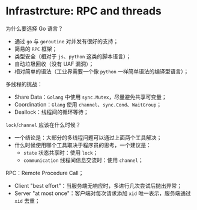 # Infrastrcture: RPC and threads

为什么要选择 Go 语言？

- 通过 `go` 与 `goroutine` 对并发有很好的支持；
- 简易的 `RPC` 框架；
- 类型安全（相对于 `js`、`python` 这类的脚本语言）；
- 自动垃圾回收（没有 UAF 漏洞）；
- 相对简单的语法（工业界需要一个像 `python` 一样简单语法的编译型语言）；

多线程的挑战：

- Share Data：`Golang` 中使用 `sync.Mutex`，尽量避免共享可变量；
- Coordination：`Glang` 使用 `channel`、`sync.Cond`、`WaitGroup`；
- Deallock：线程间的循环等待；

`lock`/`channel` 应该在什么时候？

- 一个结论是：大部分的多线程问题可以通过上面两个工具解决；
- 什么时候使用哪个工具取决于程序员的思考，一个建议是：
  - `state` 状态共享时：使用 `lock`；
  - `communication` 线程间信息交流时：使用 `channel`；

RPC：Remote Procedure Call；

- Client "best effort"：当服务端无响应时，多进行几次尝试后抛出异常；
- Server "at most once"：客户端对每次请求添加 `xid` 唯一表示，服务端通过 `xid` 去重；

